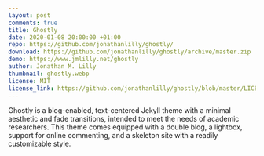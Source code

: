 ```yaml
---
layout: post
comments: true
title: Ghostly
date: 2020-01-08 20:00:00 +01:00
repo: https://github.com/jonathanlilly/ghostly/
download: https://github.com/jonathanlilly/ghostly/archive/master.zip
demo: https://www.jmlilly.net/ghostly
author: Jonathan M. Lilly
thumbnail: ghostly.webp
license: MIT
license_link: https://github.com/jonathanlilly/ghostly/blob/master/LICENSE
---
```


Ghostly is a blog-enabled, text-centered Jekyll theme with a minimal aesthetic and fade transitions, intended to meet the needs of academic researchers. This theme comes equipped with a double blog, a lightbox, support for online commenting, and a skeleton site with a readily customizable style.
